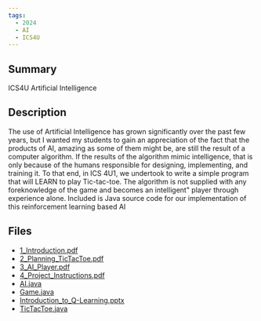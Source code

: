 ```yaml
---
tags:
  - 2024
  - AI
  - ICS4U
---
```


## Summary

ICS4U Artificial Intelligence

## Description

The use of Artificial Intelligence has grown significantly over the past few years, but I wanted my students to gain an appreciation of the fact that the products of AI, amazing as some of them might be, are still the result of a computer algorithm. If the results of the algorithm mimic intelligence, that is only because of the humans responsible for designing, implementing, and training it. To that end, in ICS 4U1, we undertook to write a simple program that will LEARN to play Tic-tac-toe. The algorithm is not supplied with any foreknowledge of the game and becomes an intelligent" player through experience alone. Included is Java source code for our implementation of this reinforcement learning based AI

## Files

*   [1\_Introduction.pdf](https://www.russellgordon.ca/acse/cemc-cse-resources/resources/Mark_Bouwmeester/1_Introduction.pdf)
*   [2\_Planning\_TicTacToe.pdf](https://www.russellgordon.ca/acse/cemc-cse-resources/resources/Mark_Bouwmeester/2_Planning_TicTacToe.pdf)
*   [3\_AI\_Player.pdf](https://www.russellgordon.ca/acse/cemc-cse-resources/resources/Mark_Bouwmeester/3_AI_Player.pdf)
*   [4\_Project\_Instructions.pdf](https://www.russellgordon.ca/acse/cemc-cse-resources/resources/Mark_Bouwmeester/4_Project_Instructions.pdf)
*   [AI.java](https://www.russellgordon.ca/acse/cemc-cse-resources/resources/Mark_Bouwmeester/AI.java)
*   [Game.java](https://www.russellgordon.ca/acse/cemc-cse-resources/resources/Mark_Bouwmeester/Game.java)
*   [Introduction\_to\_Q-Learning.pptx](https://www.russellgordon.ca/acse/cemc-cse-resources/resources/Mark_Bouwmeester/Introduction_to_Q-Learning.pptx)
*   [TicTacToe.java](https://www.russellgordon.ca/acse/cemc-cse-resources/resources/Mark_Bouwmeester/TicTacToe.java)
